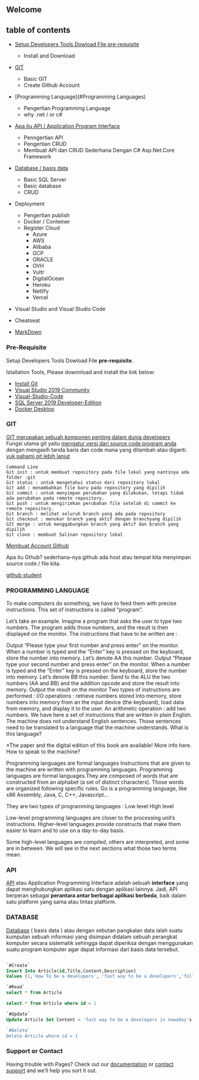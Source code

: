 ## Welcome 

## table of contents
- [Setup Developers Tools Dowload File pre-requisite](#Pre-Requisite)
  - Install and Download   
- [GIT](#git)
  - Basic GIT
  - Create  Github Account      
- [Programming Language](#Programming Languages)
  - Pengertian Programming Language
  - why .net / or c# 
- [Apa itu API / Application Program Interface](#api)
  - Penngertian API
  - Pengertian CRUD
  - Membuat API dan CRUD Sederhana Dengan C# Asp.Net.Core Framework 
- [Database / basis data](#database)
  - Basic SQL Server
  - Basic database
  - CRUD
- Deployment
  - Pengertian publish
  - Docker / Conteiner
  - Register Cloud
    - Azure
    - AWS
    - Alibaba
    - GCP
    - ORACLE
    - OVH
    - Vultr
    - DigitalOcean
    - Heroku
    - Netlify
    - Vercel 

- Visual Studio and Visual Studio Code
- Cheatseat
- [MarkDown](#markdownn)


### Pre-Requisite
Setup Developers Tools Dowload File **pre-requisite**.

Istallation  Tools, Please downnload and install the link below:

- [Install Git](https://git-scm.com/download/win)
- [Visual Studio 2019 Community](https://visualstudio.microsoft.com/downloads/)
- [Visual-Studio-Code](https://code.visualstudio.com/)
- [SQL Server 2019 Developer-Edition](https://go.microsoft.com/fwlink/?linkid=866662)
- [Docker Desktop](https://www.docker.com/products/docker-desktop)

### GIT
[GIT merupakan sebuah komponen penting dalam dunia developers](https://idcloudhost.com/mengenal-apa-itu-git-serta-manfaat-dan-fiturnya-untuk-developer/)  
Fungsi utama git yaitu [mengatur versi dari source code program anda](https://idcloudhost.com/pengertian-dan-manfaat-git-bagi-developer/) dengan mengasih tanda baris dan code mana yang ditambah atau diganti.
[yuk pahami git lebih lanjut](https://www.youtube.com/watch?v=lTMZxWMjXQU&list=PLFIM0718LjIVknj6sgsSceMqlq242-jNf)

```git
Command Line   
Git init : untuk membuat repository pada file lokal yang nantinya ada folder .git
Git status : untuk mengetahui status dari repository lokal
Git add : menambahkan file baru pada repository yang dipilih
Git commit : untuk menyimpan perubahan yang dilakukan, tetapi tidak ada perubahan pada remote repository.
Git push : untuk mengirimkan perubahan file setelah di commit ke remote repository.
Git branch : melihat seluruh branch yang ada pada repository
Git checkout : menukar branch yang aktif dengan branchyang dipilih
GIt merge : untuk menggabungkan branch yang aktif dan branch yang dipilih
Git clone : membuat Salinan repository lokal

```


[Membuat Account Github](https://github.com/join)

Apa itu Gthub?
sederhana-nya github ada host atau tempat kita menyimpan source code / file kita. 

[github student](https://education.github.com/pack)


### PROGRAMMING LANGUAGE
To make computers do something, we have to feed them with precise instructions. This set of instructions is called “program”.

Let’s take an example. Imagine a program that asks the user to type two numbers. The program adds those numbers, and the result is then displayed on the monitor. The instructions that have to be written are :

Output “Please type your first number and press enter” on the monitor.
When a number is typed and the “Enter” key is pressed on the keyboard, store the number into memory. Let’s denote AA this number.
Output “Please type your second number and press enter” on the monitor.
When a number is typed and the “Enter” key is pressed on the keyboard, store the number into memory. Let’s denote BB this number.
Send to the ALU the two numbers (AA and BB) and the addition opcode and store the result into memory.
Output the result on the monitor
Two types of instructions are performed :
I/O operations : retrieve numbers stored into memory, store numbers into memory from an the input device (the keyboard), load data from memory, and display it to the user.
An arithmetic operation : add two numbers.
We have here a set of instructions that are written in plain English. The machine does not understand English sentences. Those sentences need to be translated to a language that the machine understands. What is this language?

×The paper and the digital edition of this book are available! More info here.
How to speak to the machine? 

Programming languages are formal languages 
Instructions that are given to the machine are written with programming languages. Programming languages are formal languages.They are composed of words that are constructed from an alphabet (a set of distinct characters). Those words are organized following specific rules. Go is a programming language, like x86 Assembly, Java, C, C++, Javascript...

They are two types of programming languages :
Low level
High level

Low-level programming languages are closer to the processing unit’s instructions. Higher-level languages provide constructs that make them easier to learn and to use on a day-to-day basis.

Some high-level languages are compiled, others are interpreted, and some are in between. We will see in the next sections what those two terms mean.


### API
[API](https://www.niagahoster.co.id/blog/api-adalah/) atau Application Programming Interface adalah sebuah **interface** yang dapat menghubungkan aplikasi satu dengan aplikasi lainnya. Jadi, API berperan sebagai **perantara antar berbagai aplikasi berbeda**, baik dalam satu platform yang sama atau lintas platform.

### DATABASE
[Database](https://www.gurupendidikan.co.id/pengertian-database/) ( basis data ) atau dengan sebutan pangkalan data ialah suatu kumpulan sebuah informasi yang disimpan didalam sebuah perangkat komputer secara sistematik sehingga dapat diperiksa dengan menggunakan suatu program komputer agar dapat informasi dari basis data tersebut.

```sql

`#Create`
Insert Into Article(id,Title,Content,Description)
Values (1,'How To be a developers', 'fast way to be a developers','follow this step')

`#Read`
select * from Article

select * from Article where id = 1

`#Update`
Update Article Set Content = 'fast way to be a developers in nowaday's'

`#Delete`
Delete Article where id = 1

```


### Support or Contact

Having trouble with Pages? Check out our [documentation](https://docs.github.com/categories/github-pages-basics/) or [contact support](https://support.github.com/contact) and we’ll help you sort it out.
